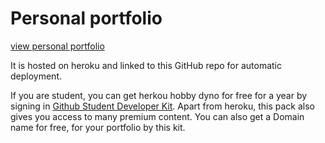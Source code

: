 # Personal portfolio

[view personal portfolio](https://amitoj.codes/)

It is hosted on heroku and linked to this GitHub repo for automatic deployment.

If you are student, you can get herkou hobby dyno for free for a year by signing in [Github Student Developer Kit](https://education.github.com/). Apart from heroku, this pack also gives you access to many premium content. You can also get a Domain name for free, for your portfolio by this kit.